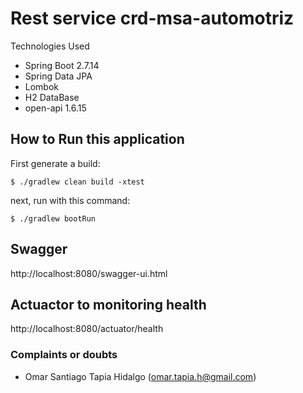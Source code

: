 # Rest service crd-msa-automotriz

Technologies Used

- Spring Boot 2.7.14
- Spring Data JPA
- Lombok
- H2 DataBase
- open-api 1.6.15
## How to Run this application

First generate a build:

```shell
$ ./gradlew clean build -xtest
```
next, run with this command:

```shell
$ ./gradlew bootRun
```
## Swagger
http://localhost:8080/swagger-ui.html
## Actuactor to monitoring health
http://localhost:8080/actuator/health

### Complaints or doubts
- Omar Santiago Tapia Hidalgo (omar.tapia.h@gmail.com)